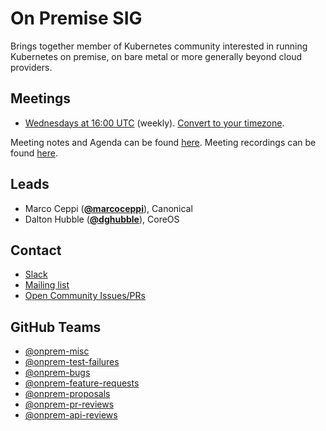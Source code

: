 <!---
This is an autogenerated file!

Please do not edit this file directly, but instead make changes to the
sigs.yaml file in the project root.

To understand how this file is generated, see https://git.k8s.io/community/generator/README.md
-->
# On Premise SIG

Brings together member of Kubernetes community interested in running Kubernetes on premise, on bare metal or more generally beyond cloud providers.

## Meetings
* [Wednesdays at 16:00 UTC](https://zoom.us/my/k8s.sig.onprem) (weekly). [Convert to your timezone](http://www.thetimezoneconverter.com/?t=16:00&tz=UTC).

Meeting notes and Agenda can be found [here](https://docs.google.com/document/d/1AHF1a8ni7iMOpUgDMcPKrLQCML5EMZUAwP4rro3P6sk/edit#).
Meeting recordings can be found [here](https://www.youtube.com/watch?v=dyUWqqNYUio&list=PL69nYSiGNLP2MvqC6NeegrgtOl5s1KlYa).

## Leads
* Marco Ceppi (**[@marcoceppi](https://github.com/marcoceppi)**), Canonical
* Dalton Hubble (**[@dghubble](https://github.com/dghubble)**), CoreOS

## Contact
* [Slack](https://kubernetes.slack.com/messages/sig-onprem)
* [Mailing list](https://groups.google.com/forum/#!forum/kubernetes-sig-on-prem)
* [Open Community Issues/PRs](https://github.com/kubernetes/community/labels/sig%2Fonprem)

## GitHub Teams
* [@onprem-misc](https://github.com/kubernetes/teams/onprem-misc)
* [@onprem-test-failures](https://github.com/kubernetes/teams/onprem-test-failures)
* [@onprem-bugs](https://github.com/kubernetes/teams/onprem-bugs)
* [@onprem-feature-requests](https://github.com/kubernetes/teams/onprem-feature-requests)
* [@onprem-proposals](https://github.com/kubernetes/teams/onprem-proposals)
* [@onprem-pr-reviews](https://github.com/kubernetes/teams/onprem-pr-reviews)
* [@onprem-api-reviews](https://github.com/kubernetes/teams/onprem-api-reviews)


<!-- BEGIN CUSTOM CONTENT -->

<!-- END CUSTOM CONTENT -->

